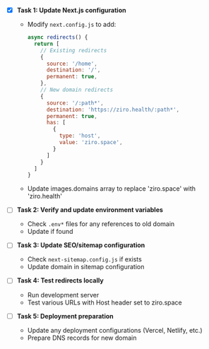 - [x] **Task 1: Update Next.js configuration**
  - Modify `next.config.js` to add:
    ```javascript
    async redirects() {
      return [
        // Existing redirects
        {
          source: '/home',
          destination: '/',
          permanent: true,
        },
        // New domain redirects
        {
          source: '/:path*',
          destination: 'https://ziro.health/:path*',
          permanent: true,
          has: [
            {
              type: 'host',
              value: 'ziro.space',
            }
          ]
        }
      ]
    }
    ```
  - Update images.domains array to replace 'ziro.space' with 'ziro.health'

- [ ] **Task 2: Verify and update environment variables**
  - Check `.env*` files for any references to old domain
  - Update if found

- [ ] **Task 3: Update SEO/sitemap configuration**
  - Check `next-sitemap.config.js` if exists
  - Update domain in sitemap configuration

- [ ] **Task 4: Test redirects locally**
  - Run development server
  - Test various URLs with Host header set to ziro.space

- [ ] **Task 5: Deployment preparation**
  - Update any deployment configurations (Vercel, Netlify, etc.)
  - Prepare DNS records for new domain